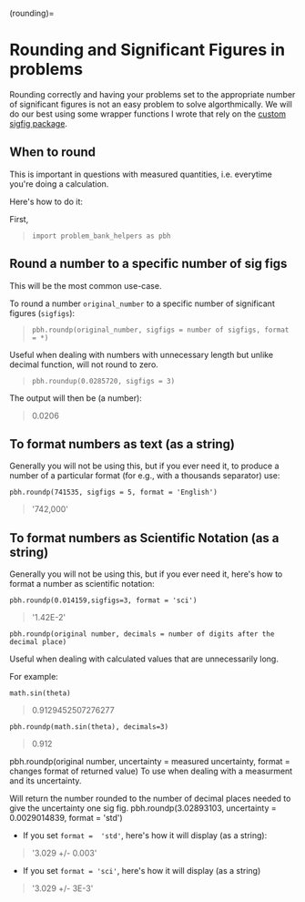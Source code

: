 (rounding)=
# Rounding and Significant Figures in problems

Rounding correctly and having your problems set to the appropriate number of significant figures is not an easy problem to solve algorthmically. 
We will do our best using some wrapper functions I wrote that rely on the [custom sigfig package](https://sigfig.readthedocs.io/en/latest/).

## When to round

This is important in questions with measured quantities, i.e. everytime you're doing a calculation.

Here's how to do it:

First,

> `import problem_bank_helpers as pbh`

## Round a number to a specific number of sig figs

This will be the most common use-case.

To round a number `original_number` to a specific number of significant figures (`sigfigs`):

> `pbh.roundp(original_number, sigfigs = number of sigfigs, format = *)`

Useful when dealing with numbers with unnecessary length but unlike decimal function, will not round to zero.
> `pbh.roundup(0.0285720, sigfigs = 3)`

The output will then be (a number):
> 0.0206

## To format numbers as text (as a string)

Generally you will not be using this, but if you ever need it, to produce a number of a particular format (for e.g., with a thousands separator) use:

`pbh.roundp(741535, sigfigs = 5, format = 'English')`

> '742,000'

## To format numbers as Scientific Notation (as a string)

Generally you will not be using this, but if you ever need it, here's how to format a number as scientific notation:

`pbh.roundp(0.014159,sigfigs=3, format = 'sci')`
> '1.42E-2'

`pbh.roundp(original number, decimals = number of digits after the decimal place)`

Useful when dealing with calculated values that are unnecessarily long.

For example:

`math.sin(theta)`

> 0.9129452507276277

`pbh.roundp(math.sin(theta), decimals=3)`
> 0.912

pbh.roundp(original number, uncertainty = measured uncertainty, format = changes format of returned value)
To use when dealing with a measurment and its uncertainty.

Will return the number rounded to the number of decimal places needed to give the uncertainty one sig fig.
pbh.roundp(3.02893103, uncertainty = 0.0029014839, format = 'std')

- If you set `format =  'std'`, here's how it will display (as a string):
> '3.029 +/- 0.003'

-  If you set `format = 'sci'`, here's how it will display (as a string)
> '3.029 +/- 3E-3'
